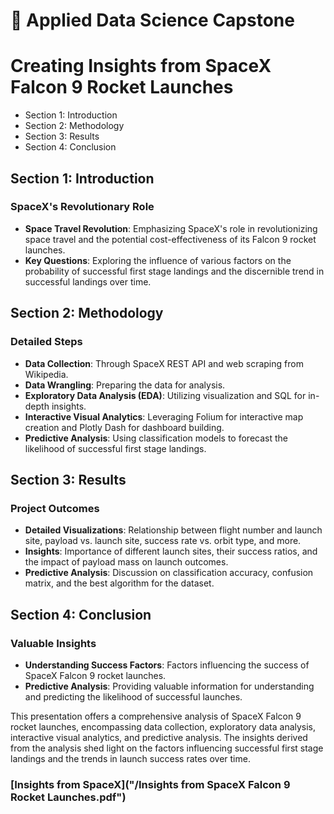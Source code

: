 # :rocket: Applied Data Science Capstone

# Creating Insights from SpaceX Falcon 9 Rocket Launches

- Section 1: Introduction
- Section 2: Methodology
- Section 3: Results
- Section 4: Conclusion

## Section 1: Introduction
### SpaceX's Revolutionary Role
- **Space Travel Revolution**: Emphasizing SpaceX's role in revolutionizing space travel and the potential cost-effectiveness of its Falcon 9 rocket launches.
- **Key Questions**: Exploring the influence of various factors on the probability of successful first stage landings and the discernible trend in successful landings over time.

## Section 2: Methodology
### Detailed Steps
- **Data Collection**: Through SpaceX REST API and web scraping from Wikipedia.
- **Data Wrangling**: Preparing the data for analysis.
- **Exploratory Data Analysis (EDA)**: Utilizing visualization and SQL for in-depth insights.
- **Interactive Visual Analytics**: Leveraging Folium for interactive map creation and Plotly Dash for dashboard building.
- **Predictive Analysis**: Using classification models to forecast the likelihood of successful first stage landings.

## Section 3: Results
### Project Outcomes
- **Detailed Visualizations**: Relationship between flight number and launch site, payload vs. launch site, success rate vs. orbit type, and more.
- **Insights**: Importance of different launch sites, their success ratios, and the impact of payload mass on launch outcomes.
- **Predictive Analysis**: Discussion on classification accuracy, confusion matrix, and the best algorithm for the dataset.

## Section 4: Conclusion
### Valuable Insights
- **Understanding Success Factors**: Factors influencing the success of SpaceX Falcon 9 rocket launches.
- **Predictive Analysis**: Providing valuable information for understanding and predicting the likelihood of successful launches.

This presentation offers a comprehensive analysis of SpaceX Falcon 9 rocket launches, encompassing data collection, exploratory data analysis, interactive visual analytics, and predictive analysis. The insights derived from the analysis shed light on the factors influencing successful first stage landings and the trends in launch success rates over time.

### [Insights from SpaceX]("/Insights from SpaceX Falcon 9 Rocket Launches.pdf")